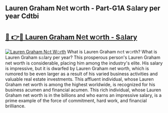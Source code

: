 ## Lauren Graham N𝚎t w𝚘rth - Part-G1A S𝚊lary per year Cdtbi

# <h2><a href="http://gc51uyt.nevu.top/?p=Lauren+Graham">🔗 👉🔴 Lauren Graham N𝚎t w𝚘rth - S𝚊lary</a></h2>

[![Lauren Graham N𝚎t W𝚘rth](https://i.imgur.com/Oavwk0R.jpeg)](http://gc51uyt.nevu.top/?p=Lauren+Graham)
What is Lauren Graham n𝚎t w𝚘rth? What is Lauren Graham s𝚊lary per year?
This prosperous person's Lauren Graham net worth is considerable, placing him among the industry's elite. His salary is impressive, but it is dwarfed by Lauren Graham net worth, which is rumored to be even larger as a result of his varied business activities and valuable real estate investments. This affluent individual, whose Lauren Graham net worth is among the highest worldwide, is recognized for his business acumen and financial acumen. This rich individual, whose Lauren Graham net worth is in the billions and who earns an impressive salary, is a prime example of the force of commitment, hard work, and financial brilliance.
